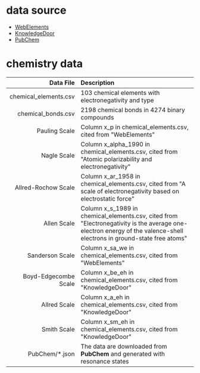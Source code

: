 # data source

- [WebElements](https://www.webelements.com)
- [KnowledgeDoor](https://www.knowledgedoor.com)
- [PubChem](https://pubchem.ncbi.nlm.nih.gov)

# chemistry data

| Data File | Description |
| ------------: | :---------- |
| chemical_elements.csv | 103 chemical elements with electronegativity and type |
| chemical_bonds.csv | 2198 chemical bonds in 4274 binary compounds |
| Pauling Scale | Column x_p in chemical_elements.csv, cited from "WebElements" |
| Nagle Scale | Column x_alpha_1990 in chemical_elements.csv, cited from "Atomic polarizability and electronegativity" |
| Allred-Rochow Scale | Column x_ar_1958 in chemical_elements.csv, cited from "A scale of electronegativity based on electrostatic force" |
| Allen Scale | Column x_s_1989 in chemical_elements.csv, cited from "Electronegativity is the average one-electron energy of the valence-shell electrons in ground-state free atoms" |
| Sanderson Scale | Column x_sa_we in chemical_elements.csv, cited from "WebElements" |
| Boyd-Edgecombe Scale | Column x_be_eh in chemical_elements.csv, cited from "KnowledgeDoor" |
| Allred Scale | Column x_a_eh in chemical_elements.csv, cited from "KnowledgeDoor" |
| Smith Scale | Column x_sm_eh in chemical_elements.csv, cited from "KnowledgeDoor" |
| PubChem/\*.json | The data are downloaded from **PubChem** and generated with resonance states |

